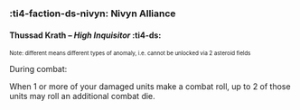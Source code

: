 ### :ti4-faction-ds-nivyn: **Nivyn Alliance**

#### Thussad Krath – _High Inquisitor_ :ti4-ds:

<sup><sub>Note: different means different types of anomaly, i.e. cannot be unlocked via 2 asteroid fields</sub></sup>

During combat:

When 1 or more of your damaged units make a combat roll, up to 2 of those units may roll an additional combat die.
